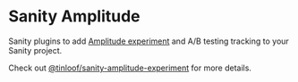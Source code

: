 # Sanity Amplitude

Sanity plugins to add [Amplitude experiment](https://amplitude.com/amplitude-experiment) and A/B testing tracking to your Sanity project.

Check out [@tinloof/sanity-amplitude-experiment](https://github.com/tinloof/sanity-amplitude-experiment/tree/main/packages/sanity-amplitude-experiment) for more details.
